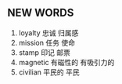 ## NEW WORDS

1. loyalty 忠诚 归属感
2. mission 任务 使命
3. stamp 印记 邮票
4. magnetic 有磁性的 有吸引力的
5. civilian 平民的 平民
